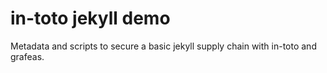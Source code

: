 # in-toto jekyll demo

Metadata and scripts to secure a basic jekyll supply chain with in-toto and
grafeas.